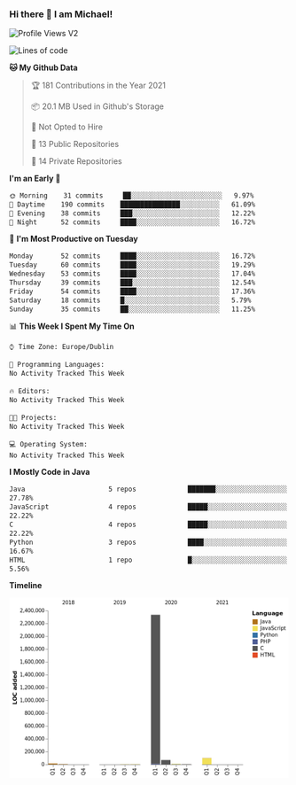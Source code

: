 ### Hi there 👋 I am Michael!

![Profile Views V2](https://komarev.com/ghpvc/?username=AppDevMichael)

<!--START_SECTION:waka-->
![Lines of code](https://img.shields.io/badge/From%20Hello%20World%20I%27ve%20Written-2.5%20million%20lines%20of%20code-blue)

**🐱 My Github Data** 

> 🏆 181 Contributions in the Year 2021
 > 
> 📦 20.1 MB Used in Github's Storage 
 > 
> 🚫 Not Opted to Hire
 > 
> 📜 13 Public Repositories 
 > 
> 🔑 14 Private Repositories  
 > 
**I'm an Early 🐤** 

```text
🌞 Morning    31 commits     ██░░░░░░░░░░░░░░░░░░░░░░░   9.97% 
🌆 Daytime    190 commits    ███████████████░░░░░░░░░░   61.09% 
🌃 Evening    38 commits     ███░░░░░░░░░░░░░░░░░░░░░░   12.22% 
🌙 Night      52 commits     ████░░░░░░░░░░░░░░░░░░░░░   16.72%

```
📅 **I'm Most Productive on Tuesday** 

```text
Monday       52 commits     ████░░░░░░░░░░░░░░░░░░░░░   16.72% 
Tuesday      60 commits     ████░░░░░░░░░░░░░░░░░░░░░   19.29% 
Wednesday    53 commits     ████░░░░░░░░░░░░░░░░░░░░░   17.04% 
Thursday     39 commits     ███░░░░░░░░░░░░░░░░░░░░░░   12.54% 
Friday       54 commits     ████░░░░░░░░░░░░░░░░░░░░░   17.36% 
Saturday     18 commits     █░░░░░░░░░░░░░░░░░░░░░░░░   5.79% 
Sunday       35 commits     ██░░░░░░░░░░░░░░░░░░░░░░░   11.25%

```


📊 **This Week I Spent My Time On** 

```text
⌚︎ Time Zone: Europe/Dublin

💬 Programming Languages: 
No Activity Tracked This Week

🔥 Editors: 
No Activity Tracked This Week

🐱‍💻 Projects: 
No Activity Tracked This Week

💻 Operating System: 
No Activity Tracked This Week

```

**I Mostly Code in Java** 

```text
Java                     5 repos             ███████░░░░░░░░░░░░░░░░░░   27.78% 
JavaScript               4 repos             █████░░░░░░░░░░░░░░░░░░░░   22.22% 
C                        4 repos             █████░░░░░░░░░░░░░░░░░░░░   22.22% 
Python                   3 repos             ████░░░░░░░░░░░░░░░░░░░░░   16.67% 
HTML                     1 repo              █░░░░░░░░░░░░░░░░░░░░░░░░   5.56%

```


**Timeline**

![Chart not found](https://raw.githubusercontent.com/AppDevMichael/AppDevMichael/master/charts/bar_graph.png) 


<!--END_SECTION:waka-->

